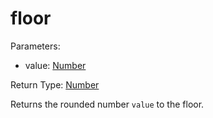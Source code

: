 # floor

Parameters:

- value: [Number](../Classes/number.md)

Return Type: [Number](../Classes/number.md)

Returns the rounded number `value` to the floor.